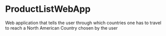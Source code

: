 # ProductListWebApp
Web application that tells the user through which countries one has to travel to reach a North American Country chosen by the user
